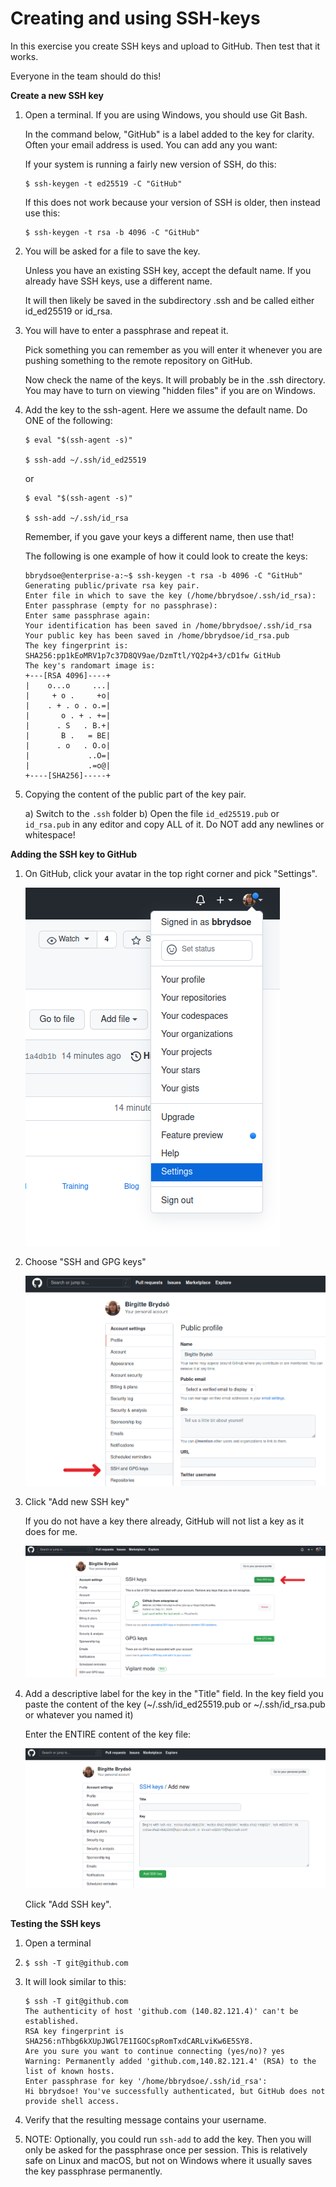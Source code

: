 # Creating and using SSH-keys

In this exercise you create SSH keys and upload to GitHub. Then test that it works. 

Everyone in the team should do this! 

**Create a new SSH key**

1. Open a terminal. If you are using Windows, you should use Git Bash. 

	In the command below, "GitHub" is a label added to the key for clarity. Often your email address is used. You can add any you want: 

	If your system is running a fairly new version of SSH, do this: 

	```
	$ ssh-keygen -t ed25519 -C "GitHub"
	```

	If this does not work because your version of SSH is older, then instead use this: 

	```
	$ ssh-keygen -t rsa -b 4096 -C "GitHub"
	```

2. You will be asked for a file to save the key. 

	Unless you have an existing SSH key, accept the default name. If you already have SSH keys, use a different name. 

	It will then likely be saved in the subdirectory .ssh and be called either id_ed25519 or id_rsa. 

3. You will have to enter a passphrase and repeat it. 

	Pick something you can remember as you will enter it whenever you are pushing something to the remote repository on GitHub. 

	Now check the name of the keys. It will probably be in the .ssh directory. You may have to turn on viewing "hidden files" if you are on Windows.   

4. Add the key to the ssh-agent. Here we assume the default name. Do ONE of the following: 

	```
	$ eval "$(ssh-agent -s)"

	$ ssh-add ~/.ssh/id_ed25519
	```

	or 

	```
	$ eval "$(ssh-agent -s)"

	$ ssh-add ~/.ssh/id_rsa
	```

	Remember, if you gave your keys a different name, then use that! 

	The following is one example of how it could look to create the keys: 

	```shell
	bbrydsoe@enterprise-a:~$ ssh-keygen -t rsa -b 4096 -C "GitHub"
	Generating public/private rsa key pair.
	Enter file in which to save the key (/home/bbrydsoe/.ssh/id_rsa): 
	Enter passphrase (empty for no passphrase): 
	Enter same passphrase again: 
	Your identification has been saved in /home/bbrydsoe/.ssh/id_rsa
	Your public key has been saved in /home/bbrydsoe/id_rsa.pub
	The key fingerprint is:
	SHA256:pp1kEoMRV1p7c37D8QV9ae/DzmTtl/YQ2p4+3/cD1fw GitHub
	The key's randomart image is:
	+---[RSA 4096]----+
	|    o...o     ...|
	|     + o .     +o|
	|    . + . o . o.=|
	|       o . + . +=|
	|      . S   . B.+|
	|       B .   = BE|
	|      . o   . O.o|
	|             ..O=|
	|             .=o@|
	+----[SHA256]-----+
	```

5. Copying the content of the public part of the key pair. 

	a) Switch to the `.ssh` folder
	b) Open the file `id_ed25519.pub` or `id_rsa.pub` in any editor and copy ALL of it. Do NOT add any newlines or whitespace! 

**Adding the SSH key to GitHub**

1. On GitHub, click your avatar in the top right corner and pick "Settings".

	![](figures/github-keys.png)

2. Choose "SSH and GPG keys"

	![](figures/github-keys-2.png)

3. Click "Add new SSH key"

	If you do not have a key there already, GitHub will not list a key as it does for me.

	![](figures/github-keys-new.png)

4. Add a descriptive label for the key in the "Title" field. In the key field you paste the content of the key (~/.ssh/id_ed25519.pub or ~/.ssh/id_rsa.pub or whatever you named it)

	Enter the ENTIRE content of the key file: 

	![](figures/github-keys-new-2.png)

	Click "Add SSH key". 

**Testing the SSH keys**

1. Open a terminal

2. `$ ssh -T git@github.com`

3. It will look similar to this: 

	```
	$ ssh -T git@github.com
	The authenticity of host 'github.com (140.82.121.4)' can't be established.
	RSA key fingerprint is SHA256:nThbg6kXUpJWGl7E1IGOCspRomTxdCARLviKw6E5SY8.
	Are you sure you want to continue connecting (yes/no)? yes
	Warning: Permanently added 'github.com,140.82.121.4' (RSA) to the list of known hosts.
	Enter passphrase for key '/home/bbrydsoe/.ssh/id_rsa': 
	Hi bbrydsoe! You've successfully authenticated, but GitHub does not provide shell access.
	```

4. Verify that the resulting message contains your username. 

5. NOTE: Optionally, you could run `ssh-add` to add the key. Then you will only be asked for the passphrase once per session. This is relatively safe on Linux and macOS, but not on Windows where it usually saves the key passphrase permanently.

